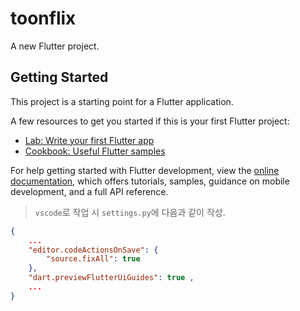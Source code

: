 # toonflix

A new Flutter project.

## Getting Started

This project is a starting point for a Flutter application.

A few resources to get you started if this is your first Flutter project:

- [Lab: Write your first Flutter app](https://docs.flutter.dev/get-started/codelab)
- [Cookbook: Useful Flutter samples](https://docs.flutter.dev/cookbook)

For help getting started with Flutter development, view the
[online documentation](https://docs.flutter.dev/), which offers tutorials,
samples, guidance on mobile development, and a full API reference.

> `vscode`로 작업 시 `settings.py`에 다음과 같이 작성.

```json
{
    ...
    "editor.codeActionsOnSave": {
        "source.fixAll": true
    },
    "dart.previewFlutterUiGuides": true ,
    ...
}
```
